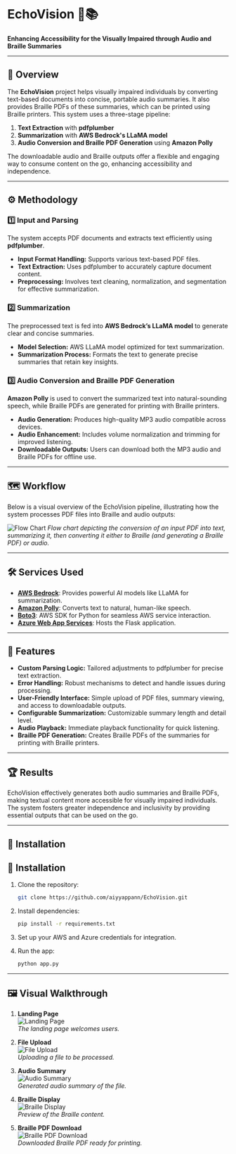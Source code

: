 # EchoVision 🎤📚

**Enhancing Accessibility for the Visually Impaired through Audio and Braille Summaries**

---

## 📖 Overview

The **EchoVision** project helps visually impaired individuals by converting text-based documents into concise, portable audio summaries. It also provides Braille PDFs of these summaries, which can be printed using Braille printers. This system uses a three-stage pipeline:

1. **Text Extraction** with **pdfplumber**
2. **Summarization** with **AWS Bedrock's LLaMA model**
3. **Audio Conversion and Braille PDF Generation** using **Amazon Polly**

The downloadable audio and Braille outputs offer a flexible and engaging way to consume content on the go, enhancing accessibility and independence.

---

## ⚙️ Methodology

### 1️⃣ Input and Parsing

The system accepts PDF documents and extracts text efficiently using **pdfplumber**.

- **Input Format Handling:** Supports various text-based PDF files.
- **Text Extraction:** Uses pdfplumber to accurately capture document content.
- **Preprocessing:** Involves text cleaning, normalization, and segmentation for effective summarization.

### 2️⃣ Summarization

The preprocessed text is fed into **AWS Bedrock’s LLaMA model** to generate clear and concise summaries.

- **Model Selection:** AWS LLaMA model optimized for text summarization.
- **Summarization Process:** Formats the text to generate precise summaries that retain key insights.

### 3️⃣ Audio Conversion and Braille PDF Generation

**Amazon Polly** is used to convert the summarized text into natural-sounding speech, while Braille PDFs are generated for printing with Braille printers.

- **Audio Generation:** Produces high-quality MP3 audio compatible across devices.
- **Audio Enhancement:** Includes volume normalization and trimming for improved listening.
- **Downloadable Outputs:** Users can download both the MP3 audio and Braille PDFs for offline use.

---

## 🗺️ Workflow

Below is a visual overview of the EchoVision pipeline, illustrating how the system processes PDF files into Braille and audio outputs:

![Flow Chart](/images/image-6.png)
_Flow chart depicting the conversion of an input PDF into text, summarizing it, then converting it either to Braille (and generating a Braille PDF) or audio._

---

## 🛠️ Services Used

- **[AWS Bedrock](https://aws.amazon.com/bedrock/)**: Provides powerful AI models like LLaMA for summarization.
- **[Amazon Polly](https://aws.amazon.com/polly/)**: Converts text to natural, human-like speech.
- **[Boto3](https://boto3.amazonaws.com/)**: AWS SDK for Python for seamless AWS service interaction.
- **[Azure Web App Services](https://azure.microsoft.com/en-us/services/app-service/web/)**: Hosts the Flask application.

---

## 🚀 Features

- **Custom Parsing Logic:** Tailored adjustments to pdfplumber for precise text extraction.
- **Error Handling:** Robust mechanisms to detect and handle issues during processing.
- **User-Friendly Interface:** Simple upload of PDF files, summary viewing, and access to downloadable outputs.
- **Configurable Summarization:** Customizable summary length and detail level.
- **Audio Playback:** Immediate playback functionality for quick listening.
- **Braille PDF Generation:** Creates Braille PDFs of the summaries for printing with Braille printers.

---

## 🏆 Results

EchoVision effectively generates both audio summaries and Braille PDFs, making textual content more accessible for visually impaired individuals. The system fosters greater independence and inclusivity by providing essential outputs that can be used on the go.

---

## 🔧 Installation

## 🔧 Installation

1. Clone the repository:
   ```bash
   git clone https://github.com/aiyyappann/EchoVision.git
   ```
2. Install dependencies:

   ```bash
   pip install -r requirements.txt
   ```

3. Set up your AWS and Azure credentials for integration.

4. Run the app:
   ```bash
   python app.py
   ```

---

## 🖼️ Visual Walkthrough

1. **Landing Page**  
   ![Landing Page](/images/image.png)  
   _The landing page welcomes users._

2. **File Upload**  
   ![File Upload](/images/image-1.png)  
   _Uploading a file to be processed._

3. **Audio Summary**  
   ![Audio Summary](/images/image-2.png)  
   _Generated audio summary of the file._

4. **Braille Display**  
   ![Braille Display](/images/image-3.png)  
   _Preview of the Braille content._

5. **Braille PDF Download**  
   ![Braille PDF Download](/images/image-4.png)  
   _Downloaded Braille PDF ready for printing._
